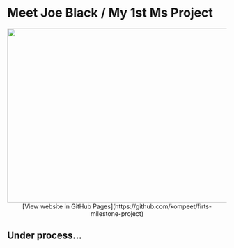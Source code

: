 # Meet Joe Black / My 1st Ms Project

<img width="1000" height="400" src="https://github.com/kompeet/first-milestone-project/blob/master/wireframes/preview.JPG">


<div align="center">
[View website in GitHub Pages](https://github.com/kompeet/firts-milestone-project)
</div>

<h2>Under process...</h2>

